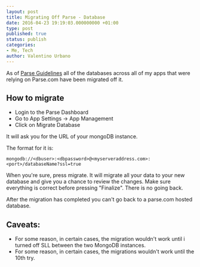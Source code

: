```yaml
---
layout: post
title: Migrating Off Parse - Database
date: 2016-04-23 19:19:03.000000000 +01:00
type: post
published: true
status: publish
categories:
- Me, Tech
author: Valentino Urbano 
---
```


As of [Parse Guidelines][0] all of the databases across all of my apps that were relying on Parse.com have been migrated off it. 

## How to migrate

- Login to the Parse Dashboard
- Go to App Settings -> App Management
- Click on Migrate Database

It will ask you for the URL of your mongoDB instance.

The format for it is:
```
mongodb://<dbuser>:<dbpassword>@<myserveraddress.com>:<port>/databaseName?ssl=true
```

When you're sure, press migrate. It will migrate all your data to your new database and give you a chance to review the changes. Make sure everything is correct before pressing "Finalize". There is no going back.

After the migration has completed you can't go back to a parse.com hosted database.

## Caveats:

- For some reason, in certain cases, the migration wouldn't work until i turned off SLL between the two MongoDB instances.
- For some reason, in certain cases, the migrations wouldn't work until the 10th try.


[0]: https://github.com/ParsePlatform/parse-server/wiki/Migrating-an-Existing-Parse-App